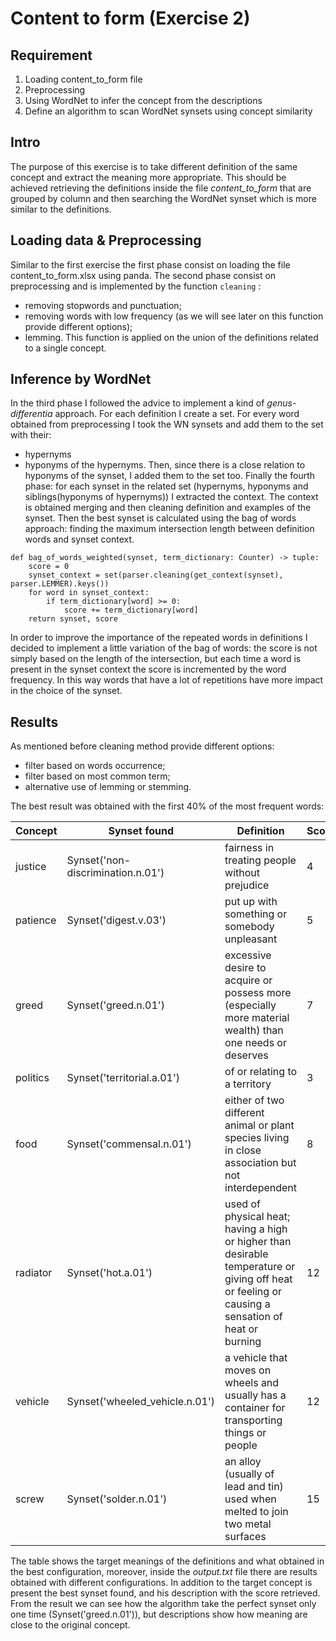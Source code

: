 # Content to form (Exercise 2)

## Requirement
1. Loading content_to_form file
2. Preprocessing
3. Using WordNet to infer the concept from the descriptions
4. Define an algorithm to scan WordNet synsets using concept similarity

## Intro
The purpose of this exercise is to take different definition of the same concept and extract the meaning more appropriate.
This should be achieved retrieving the definitions inside the file *content_to_form* that are grouped by column and then
searching the WordNet synset which is more similar to the definitions.

## Loading data & Preprocessing
Similar to the first exercise the first phase consist on loading the file content_to_form.xlsx using panda. 
The second phase consist on preprocessing and is implemented by the function ```cleaning``` :
- removing stopwords and punctuation;
- removing words with low frequency (as we will see later on this function provide different options);
- lemming.
This function is applied on the union of the definitions related to a single concept.

## Inference by WordNet
In the third phase I followed the advice to implement a kind of *genus-differentia* approach.
For each definition I create a set.
For every word obtained from preprocessing I took the WN synsets and add them to the set with their:
- hypernyms
- hyponyms of the hypernyms.
Then, since there is a close relation to hyponyms of the synset, I added them to the set too.
Finally the fourth phase:
for each synset in the related set (hypernyms, hyponyms and siblings(hyponyms of hypernyms)) I extracted the context.
The context is obtained merging and then cleaning definition and examples of the synset.
Then the best synset is calculated using the bag of words approach:
finding the maximum intersection length between definition words and synset context.

```
def bag_of_words_weighted(synset, term_dictionary: Counter) -> tuple:
    score = 0
    synset_context = set(parser.cleaning(get_context(synset), parser.LEMMER).keys())
    for word in synset_context:
        if term_dictionary[word] >= 0:
            score += term_dictionary[word]
    return synset, score
```

In order to improve the importance of the repeated words in definitions I decided to implement a little variation of the bag of words:
the score is not simply based on the length of the intersection, but each time a word is present in the synset context 
the score is incremented by the word frequency. In this way words that have a lot of repetitions have more impact in the
choice of the synset.

## Results
As mentioned before cleaning method provide different options:
- filter based on words occurrence;
- filter based on most common term;
- alternative use of lemming or stemming.

The best result was obtained with the first 40% of the most frequent words:

Concept | Synset found | Definition | Score |
| ---------| -------- | -------- | -------- |
| justice | Synset('non-discrimination.n.01') | fairness in treating people without prejudice  | 4 |
| patience | Synset('digest.v.03') | put up with something or somebody unpleasant | 5 |
| greed | Synset('greed.n.01') | excessive desire to acquire or possess more (especially more material wealth) than one needs or deserves | 7 |
| politics  | Synset('territorial.a.01') | of or relating to a territory | 3 |
| food | Synset('commensal.n.01') | either of two different animal or plant species living in close association but not interdependent | 8 |
| radiator | Synset('hot.a.01') | used of physical heat; having a high or higher than desirable temperature or giving off heat or feeling or causing a sensation of heat or burning | 12 |
| vehicle | Synset('wheeled_vehicle.n.01') | a vehicle that moves on wheels and usually has a container for transporting things or people | 12 |
| screw | Synset('solder.n.01') | an alloy (usually of lead and tin) used when melted to join two metal surfaces | 15 |

The table shows the target meanings of the definitions and what obtained in the best configuration, 
moreover, inside the *output.txt* file there are results obtained with different configurations.
In addition to the target concept is present the best synset found, and his description with the score retrieved.
From the result we can see how the algorithm take the perfect synset only one time (Synset('greed.n.01')), 
but descriptions show how meaning are close to the original concept.
